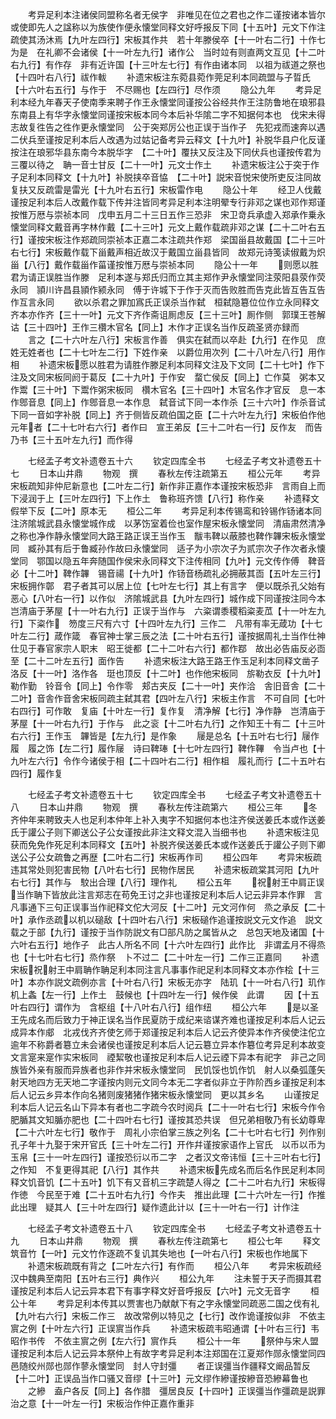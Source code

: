 <!-- { "loadSidebar": true } -->
　　考异足利本注诸侯同盟称名者无侯字　非唯见在位之君也之作二谨按诸本皆尔　或使即先人之諡称以为族使作便永懐堂同释文好呼报反下同【十五叶】元文下作注疏使其汤沐焉【九叶左四行】宋板其作共　若十年滕侯卒【十一叶右二行】十作七为是　在礼卿不会诸侯【十一叶左九行】诸作公　当时竝有则直两文互见【十二叶右九行】有作存　非有近许国【十三叶左七行】有作由诸本同　以祖为祓道之祭也【十四叶右八行】祓作軷
　　补遗宋板注东菀县菀作莞足利本同疏盟与子晢氏【十六叶右五行】与作于　不尽赐也【左四行】尽作须
　　隐公九年
　　考异足利本经九年春天子使南季来聘子作王永懐堂同谨按公谷经共作王注防鲁地在琅邪县东南县上有华字永懐堂同谨按宋板本同今本后补华隂二字不知据何本也　伐宋未得志故复徃告之徃作更永懐堂同　公于突郑厉公也正误于当作子　先犯戎而速奔以遇二伏兵至谨按足利本后人改遇为过姑记备考异云释文【十九叶】补脱华县户化反谨按注在琅邪华县东南今本脱华字　【二十叶】覆扶又反注及下同伏兵也谨按传君为三覆以待之　聃一音士甘反【二十一叶】元文士作土
　　补遗宋板注公于突于作子足利本同释文【十九叶】补脱挟卒音恊　【二十叶】説宋音悦宋使所吏反注同故复扶又反疏雷是雷光【十九叶右五行】宋板雷作电
　　隐公十年
　　经卫人伐戴谨按足利本后人改戴作载下传并注皆同考异足利本注明翚专行非邓之谋也邓作郑谨按惟万厯与崇祯本同　戊申五月二十三日五作三恐非　宋卫竒兵承虚入郑承作乗永懐堂同释文戴音再字林作戴【二十三叶】元文上戴作载疏非邓之谋【二十二叶右五行】谨按宋板注作郑疏同崇祯本正嘉二本注疏共作郑　梁国甾县故戴国【二十三叶右七行】宋板戴作载下甾戴声相近故汉于戴国立甾县皆同　故郑元诗笺读俶戴为炽甾【八行】戴作载甾作菑谨按惟万厯与崇祯本同
　　隐公十一年
　　则愿以胜君为请正误胜当作滕　足利本遂与郑氏归而立其主郑作尹永懐堂同注荥阳县荥作荧永同　頴川许昌县頴作颍永同　傅于许城下于作于灭而告败胜而告克此皆互告互告作互言永同
　　欲以杀君之罪加寪氏正误杀当作弑　桓弑隐簒位位作立永同释文齐本亦作齐【三十一叶】元文下齐作斋诅厠虑反【三十三叶】厠作侧　郭璞王苍解诂【三十四叶】王作三欑木官名【同上】木作才正误名当作反疏圣贤亦録而
　　言之【二十六叶左八行】宋板言作善　俱实在弑而以卒赴【九行】在作见　庶姓无姓者也【二十七叶左二行】下姓作亲　以爵位用次列【二十八叶左八行】用作相
　　补遗宋板愿以胜君为请胜作滕足利本同释文注及下文同【二十七叶】作下注及文同宋板同阏于葛反【二十九叶】于作安　蝥亡侯反【同上】亡作莫　粥本又作鬻【三十叶】下鬻作粥宋板同　欑木官名【三十四叶】木官名作才官反　息一本作鄎音息【同上】作鄎音息一本作息　弑音试下同一本作杀【三十六叶】作杀音试下同一音如字补脱【同上】齐于侧皆反疏伯国之臣【二十六叶左九行】宋板伯作他　元年者【二十七叶右六行】者作曰　宣王弟反【三十二叶右一行】反作友　而告乃书【三十五叶左九行】而作得









　　七经孟子考文补遗卷五十六
　　钦定四库全书
　　七经孟子考文补遗卷五十七
　　日本山井鼎
　　物观　撰
　　春秋左传注疏第五
　　桓公元年
　　考异宋板疏知非仲尼新意也【二叶左二行】新作非正嘉作本谨按宋板恐非　言雨自上而下浸润于上【三叶左四行】下上作土　鲁称班齐馈【八行】称作亲
　　补遗释文假举下反【二叶】原本无
　　桓公二年
　　考异足利本传锡鸾和铃锡作钖诸本同注济隂城武县永懐堂城作成　以茅饬室着俭也室作屋宋板永懐堂同　清庙肃然清净之称也净作静永懐堂同大路王路正误王当作玉　黻韦鞞以蔽膝也鞞作韠宋板永懐堂同　臧孙其有后于鲁臧孙作故曰永懐堂同　适子为小宗次子为贰宗次子作次者永懐堂同　鄂国以隐五年奔随国作侯宋永同释文下注传相同【九叶】元文传作傅　鞞音必【十二叶】鞞作韠　锡音禓【十九叶】作钖音杨疏礼必拥蔽其靣【五叶左三行】宋板拥作鄣　君子者其可以居上位【七叶左七行】其上有言字　便以既杀孔父始有恶心【八叶右一行】以作似　济隂城武县【九叶左四行】城作成下同谨按注同今本　岂清庙于茅屋【十一叶右九行】正误于当作与　六粢谓黍稷稻粢麦苽【十一叶左九行】下粢作　笏度三尺有六寸【十四叶左九行】三作二　凡带有率无葴功【十七叶左二行】葴作箴　春官神士掌三辰之法【二十叶右五行】谨按据周礼士当作仕神仕见于春官家宗人职末　昭王徙都【二十二叶右六行】都作鄀　故出必告庙反必靣至【二十二叶左五行】面作告
　　补遗宋板注大路王路王作玉足利本同释文凿子洛反【十一叶】洛作各　珽也顶反【十二叶】也作他宋板同　旂勒衣反【十九叶】勒作勤　铃音令【同上】令作零　郏古夹反【二十一叶】夹作洽　舎旧音舎【二十二叶】音舎作音舍宋板同疏主弑其君【四叶左八行】宋板主作言　不可自同【七叶右四行】可作敢　复庙【十叶左一行】复作复　清净解【七行】净作静　岂清庙于茅屋【十一叶右九行】于作与　此之衮【十二叶右九行】之作知王十有二【十三叶右六行】王作玉　韠皆是【左九行】是作象
　　屦是总名【十五叶右七行】屦作履　履之饰【左二行】履作屦　诗曰鞞琫【十七叶左四行】鞞作鞸　令当卢也【十九叶左六行】令作今诸侯于相【二十四叶右二行】相作柤　履礼而行【二十五叶右四行】履作复






　　七经孟子考文补遗卷五十七
　　钦定四库全书
　　七经孟子考文补遗卷五十八
　　日本山井鼎
　　物观　撰
　　春秋左传注疏第六
　　桓公三年
　　冬齐仲年来聘致夫人也足利本仲年上补入夷字不知据何本也注齐侯送姜氏本或作送姜氏于讙公子则下卿送公子公女谨按此非注文释文混入当细书也
　　补遗宋板注见获而免免作死足利本同释文【五叶】补脱齐侯送姜氏本或作送姜氏于讙公子则下卿送公子公女疏鲁之再歴【二叶右二行】宋板再作司
　　桓公四年
　　考异宋板疏违其常处则犯害民物【八叶右七行】民物作居民
　　补遗宋板疏棠其河阳【九叶右七行】其作与　駮出合理【八行】理作礼
　　桓公五年
　　祝射王中肩正误当作聃下皆放此注言郑志在苟免王讨之非也谨按足利本后人记云非异本作罪　言凡事通下三句正误事当作祀释文佗大河反【十二叶】元文河作何　烝之承反【二十叶】承作丞疏以机以磓敌【十四叶右八行】宋板磓作追谨按説文元文作追　説文载之于部【九行】谨按于当作防説文有□部凡防之属皆从之　总包天地及诸国【十六叶右五行】地作子　此古人所名不同【十六叶左四行】此作比　非谓孟月不得烝也【十七叶右七行】烝作祭　卜不过二【二十叶左一行】二作三正嘉同
　　补遗宋板祝射王中肩聃作聃足利本同注言凡事事作祀足利本同释文本亦作桧【十三叶】本亦作説文疏例亦言【十叶右八行】宋板无亦字　陆玑【十一叶右八行】玑作机上螽【左一行】上作土　鼓候也【十四叶左一行】候作侯　此谓
　　因【十五叶右四行】谓作为　含枢组【十八叶右八行】组作纽
　　桓公六年
　　是以圣王先成名而后致力于神正误名当作民夏防于成纪来谘谋齐难也谨按足利本后人记云成异本作郕　北戎伐齐齐使乞师于郑谨按足利本后人记云齐使异本作齐侯使注佗立逾年不称爵者簒立未会诸侯也谨按足利本后人记云簒立异本作簒位考异足利本故变文言寔来寔作实宋板同　禋絜敬也谨按足利本后人记云禋下异本有祀字　非己之同族皆外亲有服而异族者也非作并宋板永懐堂同　民饥馁也饥作饥　射人以桑弧蓬矢射天地四方无天地二字谨按内则元文同今本无二字者似非立于阼阶西乡谨按足利本后人记云乡异本作向名猪则废猪猪作猪宋板永懐堂同　更以其乡名
　　山谨按足利本后人记云名山下异本有者也二字疏今农时阅兵【二十一叶右七行】宋板今作令　肥腯其文知腯亦肥也【二十四叶右七行】谨按其恐共误　但兄弟相敬乃有长幼尊卑【二十六叶左七行】敬作于　周礼小宗伯掌三族之列名【二十七叶右七行】列作别　孔子年十九娶于宋开官氏【三十叶左二行】开作幷谨按家语作上官氏　以币以币为玉帛【三十一叶左四行】谨按恐衍以币二字　之者汉文帝讳恒【三十三叶右七行】之作知　不复更得其祀【八行】其作共
　　补遗宋板先成名而后名作民足利本同释文饥音饥【二十五叶】饥下有又音机三字疏楚人得之【二十二叶右九行】宋板得作徳　今民至于难【二十五叶右九行】今作夫　推出此理【二十六叶左一行】作推此出理　疑其人【三十叶左四行】疑作遗此计以【三十一叶右一行】计作注




　　七经孟子考文补遗卷五十八
　　钦定四库全书
　　七经孟子考文补遗卷五十九
　　日本山井鼎
　　物观　撰
　　春秋左传注疏第七
　　桓公七年
　　释文筑音竹【一叶】元文竹作逐疏不复讥其失地也【一叶右八行】宋板也作地属下
　　补遗宋板疏既有背之【二叶左六行】有作而
　　桓公八年
　　考异宋板疏经汉中魏典至南阳【五叶右三行】典作兴
　　桓公九年
　　注未誓于天子而摄其君谨按足利本后人记云异本君下有事字释文好音呼报反【六叶】元文无音字
　　桓公十年
　　考异足利本传其以贾害也乃献献下有之字永懐堂同疏恶二国之伐有礼【九叶右六行】宋板二作三　故改常例以特见之【七行】改作诡谨按似非　不依主賔之例【十叶左六行】正误賔当作兵
　　补遗宋板疏韦昭通谓【十叶右三行】韦昭作书传　不依主賔之例【左六行】賔作兵
　　桓公十一年
　　祭仲与宋人盟谨按足利本后人记云异本祭仲上有故字考异足利本注郑国在江夏郑作郧永懐堂同四邑随绞州郧也郧作蓼永懐堂同　封人守封彊
　　者正误彊当作疆释文阚品暂反【十二叶】正误品当作口骚又音缪【十三叶】元文缪作縿谨按縿音恐縿幕鲁也
　　之縿　盍户各反【同上】各作腊　彊居良反【十四叶】正误彊当作彊疏是説罪治之意【十一叶左一行】宋板治作仲正嘉作重非
